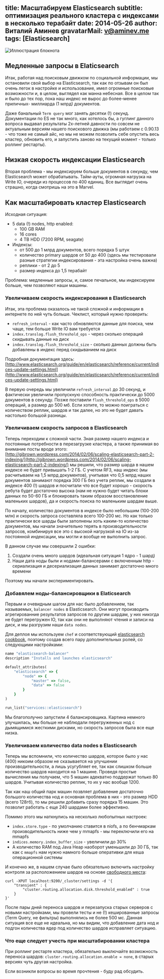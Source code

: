 title: Масштабируем Elasticsearch
subtitle: оптимизация реального кластера с индексами в несколько терабайт
date: 2014-05-26
author: Виталий Аминев
gravatarMail: v@aminev.me
tags: [Elasticsearch]
---

![Иллюстрация блокнота](/blog/images/scaling_elasticsearch.jpg)

## Медленные запросы в Elaticsearch

Итак, работая над поисковым движком по социальной информации, мы остановили свой выбор на Elasticsearch, так как по отзывам он был очень легок в настройке и использование, имел огромные поисковые возможности и, в целом, выглядел как манна небесная. Все в целом так и было до тех пор, пока наш индекс не вырос до более-менее приличных- миллиарда (1 млрд) документов.

<!-- more -->

Даже банальный `Term query` мог занять десятки (!) секунд. Документации по ES не так много, как хотелось бы, а гуглинг данного вопроса выдавал результаты 2х-летней давности по совсем не актуальным версиям нашего поискового движка (мы работаем с 0.90.13 - что тоже не самый айс, но мы не можем позволить себе опустить весь кластер, обновить его, и запустить заново на текущий момент - только роллинг рестарты).

## Низкая скорость индексации Elasticsearch

Вторая проблема - мы индексируем больше документов в секунду, чем Elasticsearch может обрабатывать. Тайм-ауты, огромная нагрузка на Write IO, очереди из процессов по 400 единиц. Все выглядит очень страшно, когда смотришь на это в Marvel.

## Как масштабировать кластер Elasticsearch

Исходная ситуация:

* 5 data (!) nodes, http enabled:
  * 100 GB RAM
  * 16 cores
  * 4 TB HDD (7200 RPM, seagate)
* Индексы:
  * от 500 до 1 млрд документов, всего порядка 5 штук
  * количество primary шардов от 50 до 400 (здесь мы тестировали разные стратегии индексирования - эта настройка очень важна)
  * реплики - от 2 до 5
  * размер индекса до 1,5 терабайт
  

Проблема: медленные запросы, и, самое печальное, мы индексируем больше, чем позволяют наши машины.

### Увеличиваем скорость индексирования в Elasticsearch

Итак, эта проблема оказалось не такой сложной и информации в интернете по ней чуть больше.
Чеклист, который нужно проверить:

* `refresh_interval` - как часто обновляются данные для поиска, чем чаще, тем больше Write IO вам требуется
* `index.translog.flush_threshold_ops` - через сколько операций скидывать данные на диск
* `index.translog.flush_threshold_size` - сколько данных должны быть добавлены в индекс перед скидыванием на диск

Подробная документация здесь: [http://www.elasticsearch.org/guide/en/elasticsearch/reference/current/indices-update-settings.html](http://www.elasticsearch.org/guide/en/elasticsearch/reference/current/indices-update-settings.html)

В первую очередь мы увеличили `refresh_interval` до 30 секунд, и фактически увеличили пропускную способность практически до 5000 документов в секунду. Позже поставили `flush_threshold_ops` в 5000 операций, а размер до 500 мб. Если хотите, то можно поиграться с количеством реплик, шардов и так далее, но это не будет давать настолько большой разницы.

### Увеличиваем скорость запросов в Elasticsearch

Теперь переходим к сложной части. Зная размер нашего индекса и постоянные потребности в перезагрузке кластера, а также принимая во внимание посты вроде этого: [http://gibrown.wordpress.com/2014/02/06/scaling-elasticsearch-part-2-indexing/](http://gibrown.wordpress.com/2014/02/06/scaling-elasticsearch-part-2-indexing/) мы решили, что размер шарда в нашем индексе не будет привышать 1-2 ГБ. С учетом RF3, наш индекс (мы расчитываем на 1,5 млрд документов), учитывая что 0,5 млрд наших документов занимают порядка 300 ГБ без учета реплик, мы создали в индексе 400 (!) шардов и посчитали что все будет хорошо - скорость ребута будет достаточно высока (нам не нужно будет читать блоки данных по 50-60 ГБ и блокировать таким образом восстановление маленьких шардов), да и скорость поиска по маленьким шардам выше. 

По началу, количество документов в индексе было небольшим (100-200 млн) и скорость запроса составляла всего 100-200 мс. Но как только практически все шарды были заполнены хоть каким-то количество документов, мы начали значительно терять в производительности запросов, комбинируя все это с высокой нагрузкой на IO из-за постоянной индексации, мы могли и вообще не выполнить запрос.

В данном случае мы совершили 2 ошибки: 

1. Создали очень много шардов (идеальная ситуация 1 ядро - 1 шард)
2. Наши дата ноды были и нодами-балансерами с включенным http - сериализация и десериализация данных занимает достаточно много времени

Поэтому мы начали экспериментировать.

### Добавялем ноды-балансировщики в Elaticsearch

Первым и очевидным шагом для нас было добавлением, так называемых, `balancer nodes` в Elasticsearch. Они могут производить агрегированние результатов запросов по другим шардам, у них никогда не будет перегружен IO, так как они не выполняют чтения и записи на диск, и мы разгрузим наши `data nodes`.

Для деплоя мы используем `chef` и соответствующий [elasticsearch cookbook](https://github.com/elasticsearch/cookbook-elasticsearch), поэтому создав всего пару дополнительных ролей, со следующими настройками:

```rb
name "elasticsearch-balancer"
description "Installs and launches elasticsearch"

default_attributes(
	"elasticsearch" => {
		"node" => {
			"master" => false,
			"data" => false
		}
	}
)

run_list("services::elasticsearch")
```

Мы благополучно запустили 4 балансировщика. Картина немного улучшилась, мы больше не наблюдали перегруженных нод с дымящимися жесткими дисками, но скорость запросов была все еще низка.

### Увеличиваем количество data nodes в Elasticsearch

Теперь мы вспомнили, что количество шардов, которое было у нас (400) никоим образом не сказывается на улучшении производительности, а лишь усугубляет ее, так как слишком больше количество шардов находится на 1 машине. Проведя простые вычисления мы получаем, что 5 машин адекватно поддержат только 80 шардов. Учитывая количество реплик, то их у нас вообще 1200.

Так как наш общий парк машин позвляет добавление достаточно большого количества нод и основная проблема в них - это размер HDD (всего 128гб), то мы решили добавить сразу порядка 15 машин. Это позволит работать с еще 240 шардами более эффективно. 

Помимо этого мы наткнулись на несколько любопытных настроек:

* `index.store.type` - по умолчанию ставится в niofs, а по бенчмаркам производительность ниже чем у mmapfs - мы переключили его на mmapfs
* `indices.memory.index_buffer_size` - увеличили до 30%
* А количество RAM под Java Heap наоборот уменьшили до 30 ГБ, так как с `mmapfs` нам нужно намного больше оперативки для кеша операционной системы

И конечно же, в нашем случае было обязательно включить настройку контроля за расположением шардов на основе [свободного места](http://www.elasticsearch.org/guide/en/elasticsearch/reference/current/index-modules-allocation.html#disk):  

```
curl -XPUT localhost:9200/_cluster/settings -d '{
    "transient" : {
        "cluster.routing.allocation.disk.threshold_enabled" : true
    }
}'
```

После пары дней переноса шардов и перезапуска старых серверов с новыми настройками, мы провели тесты и не (!) кешированные запросы (Term Query, не фильтры) выполнялись не более 500 мс. Данная ситуация все еще не идеальна, но мы видим, что добавление дата нод и подгон количества ядер под количество шардов исправляет ситуацию.

###  Что еще следует учесть при масштабировании кластера

При роллинг рестарте кластера, обязательно выключайте возможность переноса шардов: `cluster.routing.allocation.enable = none`, в старых версиях чуть другая настройка.

Если возникли вопросы во время прочтения - буду рад обсудить.
